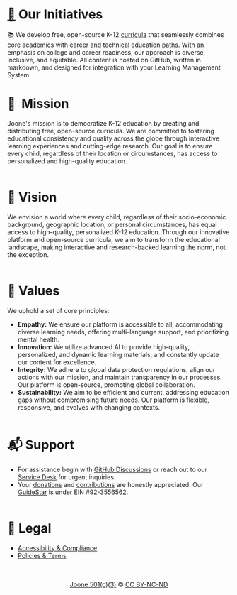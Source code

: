 # [🌱](https://www.figma.com/file/cJoBjCunCySAbjRsfJ2wpb/Joone-Timeline?type=whiteboard&node-id=0%3A1&t=cnXcZFLV5yraOcam-1)  Our Initiatives

📚  We develop free, open-source K-12 [curricula](https://curriculum.joone.org/) that seamlessly combines core academics with career and technical education paths. With an emphasis on college and career readiness, our approach is diverse, inclusive, and equitable. All content is hosted on GitHub, written in markdown, and designed for integration with your Learning Management System.

# 🏹  Mission
Joone's mission is to democratize K-12 education by creating and distributing free, open-source curricula. We are committed to fostering educational consistency and quality across the globe through interactive learning experiences and cutting-edge research. Our goal is to ensure every child, regardless of their location or circumstances, has access to personalized and high-quality education.
<br><br>  
# 🔭  Vision
We envision a world where every child, regardless of their socio-economic background, geographic location, or personal circumstances, has equal access to high-quality, personalized K-12 education. Through our innovative platform and open-source curricula, we aim to transform the educational landscape, making interactive and research-backed learning the norm, not the exception.
<br><br>  
# 🌳 Values
We uphold a set of core principles:
- **Empathy:** We ensure our platform is accessible to all, accommodating diverse learning needs, offering multi-language support, and prioritizing mental health.
- **Innovation:** We utilize advanced AI to provide high-quality, personalized, and dynamic learning materials, and constantly update our content for excellence.
- **Integrity:** We adhere to global data protection regulations, align our actions with our mission, and maintain transparency in our processes. Our platform is open-source, promoting global collaboration.
- **Sustainability:** We aim to be efficient and current, addressing education gaps without compromising future needs. Our platform is flexible, responsive, and evolves with changing contexts.
<br><br>
# 📬  Support
- For assistance begin with [GitHub Discussions](https://github.com/orgs/joone-org/discussions/categories/support-forums) or reach out to our [Service Desk](https://joone-org.atlassian.net/servicedesk/customer/portals) for urgent inquiries.
- Your [donations](https://donate.stripe.com/7sI2bC6Ii9cWcSc8wy) and [contributions](https://github.com/joone-org/curriculum.joone.org/wiki) are honestly appreciated. Our [GuideStar](https://www.guidestar.org/profile/92-3556562) is under EIN #92-3556562.
<br><br>  
# 📜 Legal
- [Accessibility & Compliance](https://joone.org/legal.html#accessibility)<br>
- [Policies & Terms](https://joone.org/legal.html#use)<br>
<br><br>
<p align="center"><a href="https://joone.org">Joone 501(c)(3)</a> © <a href="https://github.com/joone-org/curriculum.joone.org/blob/main/LICENSE.md">CC BY-NC-ND</a></p>
